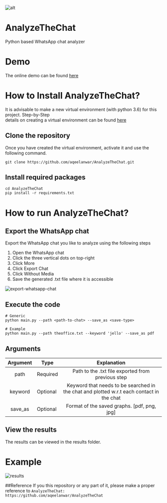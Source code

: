 
![alt](images/logo.png)
# AnalyzeTheChat
 Python based WhatsApp chat analyzer

# Demo
The online demo can be found [here](http://www.prism.gatech.edu/~manwar8/AnalyzeTheChat)


# How to Install AnalyzeTheChat?
It is advisable to make a new virtual environment (with python 3.6) for this project. Step-by-Step  
details on creating a virtual environment can be found [here](https://towardsdatascience.com/setting-up-python-platform-for-machine-learning-projects-cfd85682c54b)

## Clone the repository
Once you have created the virtual environment, activate it and use the following command.
```
git clone https://github.com/aqeelanwar/AnalyzeTheChat.git
```

## Install required packages
```
cd AnalyzeTheChat
pip install -r requirements.txt
```

# How to run AnalyzeTheChat?
## Export the WhatsApp chat
Export the WhatsApp chat you like to analyze using the following steps
1. Open the WhatsApp chat
2. Click the three vertical dots on top-right
3. Click More
4. Click Export Chat
5. Click Without Media
6. Save the generated .txt file where it is accessible

![export-whatsapp-chat](images/export-whatsapp-chat.png)

## Execute the code
```
# Generic
python main.py --path <path-to-chat> --save_as <save-type>

# Example
python main.py --path theoffice.txt --keyword 'jello' --save_as pdf
```
## Arguments

| Argument 	| Type     	|                                        Explanation                                       	|
|:--------:	|----------	|:----------------------------------------------------------------------------------------:	|
|   path   	| Required 	| Path to the .txt file exported from previous step                                        	|
|  keyword 	| Optional 	| Keyword that needs to be searched in the chat and plotted w.r.t each contact in the chat 	|
| save_as  	| Optional 	| Format of the saved graphs. [pdf, png, jpg]                                              	|


## View the results
The results can be viewed in the results folder.


# Example
![results](images/example.png)


##Reference
If you this repository or any part of it, please make a proper reference to
````AnalyzeTheChat: https://github.com/aqeelanwar/AnalyzeTheChat````
